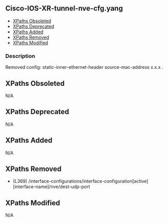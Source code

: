 ## Cisco-IOS-XR-tunnel-nve-cfg.yang

- [XPaths Obsoleted](#xpaths-obsoleted)
- [XPaths Deprecated](#xpaths-deprecated)
- [XPaths Added](#xpaths-added)
- [XPaths Removed](#xpaths-removed)
- [XPaths Modified](#xpaths-modified)

### Description

Removed config: static-inner-ethernet-header source-mac-address x.x.x .

## XPaths Obsoleted

N/A

## XPaths Deprecated

N/A

## XPaths Added

N/A

## XPaths Removed

- (L369)	/interface-configurations/interface-configuration[active][interface-name]/nve/dest-udp-port

## XPaths Modified

N/A

